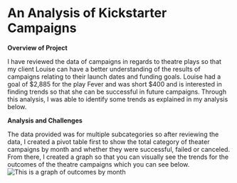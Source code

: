 # An Analysis of Kickstarter Campaigns
 
**Overview of Project**

I have reviewed the data of campaigns in regards to theatre plays so that my client Louise can have a better understanding of the results of campaigns relating to their launch dates and funding goals.  Louise had a goal of $2,885 for the play Fever and was short $400 and is interested in finding trends so that she can be successful in future campaigns.  Through this analysis, I was able to identify some trends as explained in my analysis below.

**Analysis and Challenges**

The data provided was for multiple subcategories so after reviewing the data, I created a pivot table first to show the total category of theater campaigns by month and whether they were successful, failed or canceled.  From there, I created a graph so that you can visually see the trends for the outcomes of the theatre campaigns which you can see below.
![This is a graph of outcomes by month](Theatre_OUcomes_vs_Launch.png)



